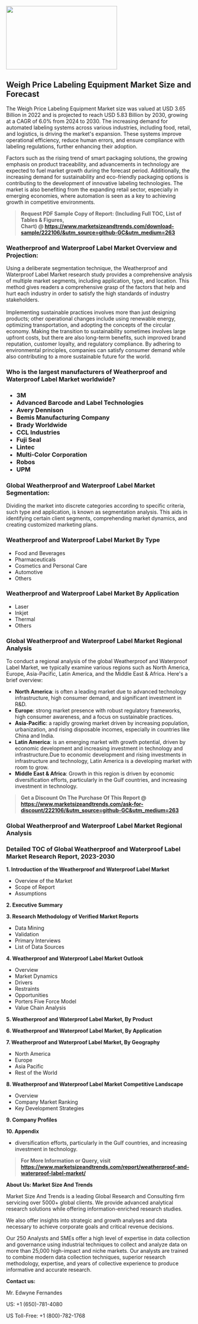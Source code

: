 <p><img class="alignnone size-medium wp-image-20088" src="https://ffe5etoiles.com/wp-content/uploads/2024/12/MST1-300x171.png" alt="" width="300" height="171" /></p><h2>Weigh Price Labeling Equipment Market Size and Forecast</h2><p>The Weigh Price Labeling Equipment Market size was valued at USD 3.65 Billion in 2022 and is projected to reach USD 5.83 Billion by 2030, growing at a CAGR of 6.0% from 2024 to 2030. The increasing demand for automated labeling systems across various industries, including food, retail, and logistics, is driving the market's expansion. These systems improve operational efficiency, reduce human errors, and ensure compliance with labeling regulations, further enhancing their adoption.</p><p>Factors such as the rising trend of smart packaging solutions, the growing emphasis on product traceability, and advancements in technology are expected to fuel market growth during the forecast period. Additionally, the increasing demand for sustainability and eco-friendly packaging options is contributing to the development of innovative labeling technologies. The market is also benefiting from the expanding retail sector, especially in emerging economies, where automation is seen as a key to achieving growth in competitive environments.</p></p><blockquote id="" class=""><strong>Request PDF Sample Copy of Report: (Including Full TOC, List of Tables &amp; Figures, Chart)&nbsp;@&nbsp;<strong><a href="https://www.marketsizeandtrends.com/download-sample/222106/&utm_source=github-GC&utm_medium=263" target="_blank">https://www.marketsizeandtrends.com/download-sample/222106/&utm_source=github-GC&utm_medium=263</a></strong></strong></blockquote><h3 id="" class="">Weatherproof and Waterproof Label Market&nbsp;Overview and Projection:</h3><p id="" class="">Using a deliberate segmentation technique, the Weatherproof and Waterproof Label Market research study provides a comprehensive analysis of multiple market segments, including application, type, and location. This method gives readers a comprehensive grasp of the factors that help and hurt each industry in order to satisfy the high standards of industry stakeholders. <br /> <br />Implementing sustainable practices involves more than just designing products; other operational changes include using renewable energy, optimizing transportation, and adopting the concepts of the circular economy. Making the transition to sustainability sometimes involves large upfront costs, but there are also long-term benefits, such improved brand reputation, customer loyalty, and regulatory compliance. By adhering to environmental principles, companies can satisfy consumer demand while also contributing to a more sustainable future for the world.</p><h3 id="" class="">Who is the largest manufacturers of&nbsp;Weatherproof and Waterproof Label Market worldwide?</h3><h3 class=""><p><ul><li>3M </li><li> Advanced Barcode and Label Technologies </li><li> Avery Dennison </li><li> Bemis Manufacturing Company </li><li> Brady Worldwide </li><li> CCL Industries </li><li> Fuji Seal </li><li> Lintec </li><li> Multi-Color Corporation </li><li> Robos </li><li> UPM</li></ul></p></h3><h3 id="" class="">Global&nbsp;Weatherproof and Waterproof Label Market Segmentation:</h3><p id="" class="">Dividing the market into discrete categories according to specific criteria, such type and application, is known as segmentation analysis. This aids in identifying certain client segments, comprehending market dynamics, and creating customized marketing plans.</p><h3 id="" class="">Weatherproof and Waterproof Label Market&nbsp;By Type</h3><p><p><ul><li>Food and Beverages</li><li> Pharmaceuticals</li><li> Cosmetics and Personal Care</li><li> Automotive</li><li> Others</p></li></ul></p></p><h3 id="" class="">Weatherproof and Waterproof Label Market&nbsp;By Application</h3><p class=""><p><ul><li>Laser</li><li> Inkjet</li><li> Thermal</li><li> Others</li></ul></p></p><h3 id="" class="">Global Weatherproof and Waterproof Label Market Regional Analysis</h3><p id="" class="">To conduct a regional analysis of the global Weatherproof and Waterproof Label Market, we typically examine various regions such as North America, Europe, Asia-Pacific, Latin America, and the Middle East &amp; Africa. Here's a brief overview:</p><ul><li><strong>North America</strong>: is often a leading market due to advanced technology infrastructure, high consumer demand, and significant investment in R&amp;D.</li><li><strong>Europe</strong>: strong market presence with robust regulatory frameworks, high consumer awareness, and a focus on sustainable practices.</li><li><strong>Asia-Pacific</strong>: a rapidly growing market driven by increasing population, urbanization, and rising disposable incomes, especially in countries like China and India.</li><li><strong>Latin America</strong>: is an emerging market with growth potential, driven by economic development and increasing investment in technology and infrastructure.Due to economic development and rising investments in infrastructure and technology, Latin America is a developing market with room to grow.</li><li><strong>Middle East &amp; Africa</strong>: Growth in this region is driven by economic diversification efforts, particularly in the Gulf countries, and increasing investment in technology.</li></ul><blockquote id="" class=""><strong>Get a Discount On The Purchase Of This Report @ <strong><a href="https://www.marketsizeandtrends.com/ask-for-discount/222106/&utm_source=github-GC&utm_medium=263" target="_blank">https://www.marketsizeandtrends.com/ask-for-discount/222106/&utm_source=github-GC&utm_medium=263</a></strong></strong></blockquote><h3 id="" class="">Global Weatherproof and Waterproof Label Market Regional Analysis</h3><h3 id="" class="">Detailed TOC of Global Weatherproof and Waterproof Label Market Research Report, 2023-2030</h3><p id="" class=""><strong>1. Introduction of the Weatherproof and Waterproof Label Market</strong></p><ul><li>Overview of the Market</li><li>Scope of Report</li><li>Assumptions</li></ul><p id="" class=""><strong>2. Executive Summary</strong></p><p id="" class=""><strong>3. Research Methodology of Verified Market Reports</strong></p><ul><li>Data Mining</li><li>Validation</li><li>Primary Interviews</li><li>List of Data Sources</li></ul><p id="" class=""><strong>4. Weatherproof and Waterproof Label Market Outlook</strong></p><ul><li>Overview</li><li>Market Dynamics</li><li>Drivers</li><li>Restraints</li><li>Opportunities</li><li>Porters Five Force Model</li><li>Value Chain Analysis</li></ul><p id="" class=""><strong>5. Weatherproof and Waterproof Label Market, By Product</strong></p><p id="" class=""><strong>6. Weatherproof and Waterproof Label Market, By Application</strong></p><p id="" class=""><strong>7. Weatherproof and Waterproof Label Market, By Geography</strong></p><ul><li>North America</li><li>Europe</li><li>Asia Pacific</li><li>Rest of the World</li></ul><p id="" class=""><strong>8. Weatherproof and Waterproof Label Market Competitive Landscape</strong></p><ul><li>Overview</li><li>Company Market Ranking</li><li>Key Development Strategies</li></ul><p id="" class=""><strong>9. Company Profiles</strong></p><p id="" class=""><strong>10. Appendix</strong></p><ul><li>diversification efforts, particularly in the Gulf countries, and increasing investment in technology.</li></ul><blockquote id="" class=""><strong>For More Information or Query, visit <strong><strong><a href="https://www.marketsizeandtrends.com/report/weatherproof-and-waterproof-label-market/" target="_blank">https://www.marketsizeandtrends.com/report/weatherproof-and-waterproof-label-market/</a></strong></strong></strong></blockquote><p id="" class=""><strong>About Us: Market Size And Trends</strong></p><p id="" class="">Market Size And Trends is a leading Global Research and Consulting firm servicing over 5000+ global clients. We provide advanced analytical research solutions while offering information-enriched research studies.</p><p id="" class="">We also offer insights into strategic and growth analyses and data necessary to achieve corporate goals and critical revenue decisions.</p><p id="" class="">Our 250 Analysts and SMEs offer a high level of expertise in data collection and governance using industrial techniques to collect and analyze data on more than 25,000 high-impact and niche markets. Our analysts are trained to combine modern data collection techniques, superior research methodology, expertise, and years of collective experience to produce informative and accurate research.</p><p id="" class=""><strong>Contact us:</strong></p><p id="" class="">Mr. Edwyne Fernandes</p><p id="" class="">US: +1 (650)-781-4080</p><p id="" class="">US Toll-Free: +1 (800)-782-1768</p>
